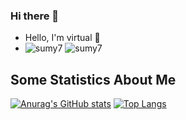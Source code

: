 ### Hi there 👋

- Hello, I'm virtual 👋
- ![sumy7](https://komarev.com/ghpvc/?username=sang-Mu) ![sumy7](https://visitor-badge.glitch.me/badge?page_id=sang-Mu.profile)


## Some Statistics About Me
<!--
**sang-Mu/sang-Mu** is a ✨ _special_ ✨ repository because its `README.md` (this file) appears on your GitHub profile.

Here are some ideas to get you started:

- 🔭 I’m currently working on ...
- 🌱 I’m currently learning ...
- 👯 I’m looking to collaborate on ...
- 🤔 I’m looking for help with ...
- 💬 Ask me about ...
- 📫 How to reach me: ...
- 😄 Pronouns: ...
- ⚡ Fun fact: ...
 -->

[![Anurag's GitHub stats](https://github-readme-stats.vercel.app/api?username=sang-Mu&hide=prs&count_private=true&show_icons=true&theme=tokyonight)](https://github.com/sang-Mu/github-readme-stats) 
[![Top Langs](https://github-readme-stats.vercel.app/api/top-langs/?username=sang-Mu&layout=compact)](https://github.com/sang-Mu/github-readme-stats)
